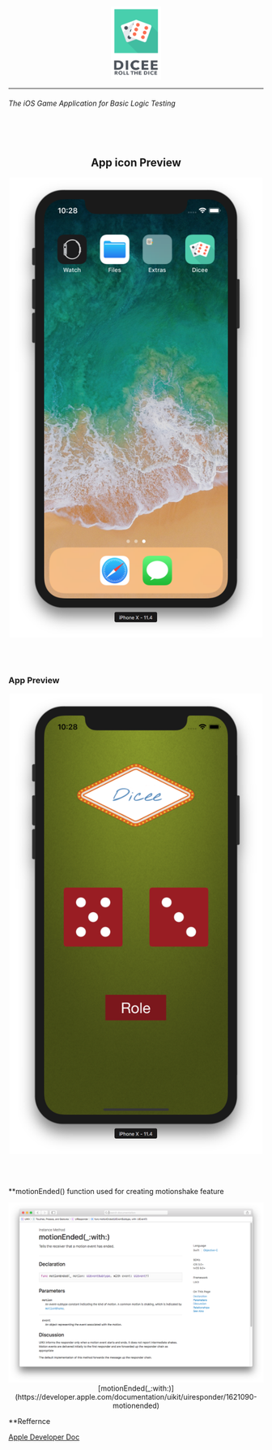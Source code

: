 <p align="center">
  <img src="https://github.com/theishantha/Dicee/blob/master/Dicee/Assets.xcassets/Icon%20on%20Readme.imageset/Icon%20on%20Readme.png" width="100px" height="144px"/>
</p>

----------

###### The iOS Game Application for Basic Logic Testing 

<br></br>
 
<h2 align="center">App icon Preview</h2>

<p align="center">
<img src="https://github.com/theishantha/Dicee/blob/master/image%20previews/1.png" width="500px" height="auto"/>
</p>

<br></br>

### App Preview

<p align="center">
<img src="https://github.com/theishantha/Dicee/blob/master/image%20previews/2.png" width="500px" height="auto"/>
</p>

<br></br>

**motionEnded() function used for creating motionshake feature

<p align="center">
<img src="https://github.com/theishantha/Dicee/blob/master/image%20previews/3.png" width="auto" height="auto"/>
  [motionEnded(_:with:)](https://developer.apple.com/documentation/uikit/uiresponder/1621090-motionended)
</p>


**Reffernce

[Apple Developer Doc](https://developer.apple.com/documentation)

 
